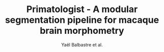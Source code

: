 ---
cat: gaia
subcat: architecture
bestof: false
author: Yaël Balbastre et al.
title: Primatologist - A modular segmentation pipeline for macaque brain morphometry
journal: NeuroImage
year: 2017
type: article
doi: 10.1016/j.neuroimage.2017.09.007
---